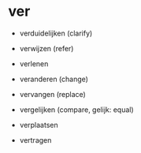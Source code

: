 # ver

- verduidelijken (clarify)

- verwijzen (refer)

- verlenen

- veranderen (change)

- vervangen (replace)

- vergelijken (compare, gelijk: equal)

- verplaatsen

- vertragen

